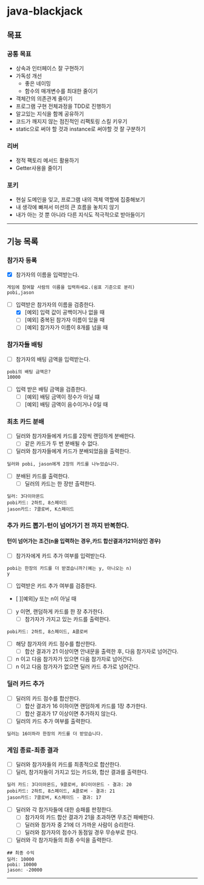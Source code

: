 # java-blackjack


## 목표

### 공통 목표

- 상속과 인터페이스 잘 구현하기
- 가독성 개선
    - 좋은 네이밍
    - 함수의 매개변수를 최대한 줄이기
- 객체간의 의존관계 줄이기
- 프로그램 구현 전체과정을 TDD로 진행하기
- 알고있는 지식을 함께 공유하기
- 코드가 깨지지 않는 점진적인 리팩토링 스킬 키우기
- static으로 써야 할 것과 instance로 써야할 것 잘 구분하기

### 리버

- 정적 팩토리 메서드 활용하기
- Getter사용을 줄이기

### 포키

- 현실 도메인을 잊고, 프로그램 내의 객체 역할에 집중해보기
- 내 생각에 빠져서 미션의 큰 흐름을 놓치지 않기
- 내가 아는 것 뿐 아니라 다른 지식도 적극적으로 받아들이기

---

## 기능 목록

### 참가자 등록

- [X]  참가자의 이름을 입력받는다.

```
게임에 참여할 사람의 이름을 입력하세요.(쉼표 기준으로 분리)
pobi,jason
```

- [ ] 입력받은 참가자의 이름을 검증한다.
  - [x] [예외] 입력 값이 공백이거나 없을 때
  - [ ] [예외] 중복된 참가자 이름이 있을 때
  - [ ] [예외] 참가자가 이름이 8개를 넘을 때

### 참가자들 배팅
- [ ] 참가자의 배팅 금액을 입력받는다. 
```
pobi의 배팅 금액은?
10000
```
- [ ] 입력 받은 배팅 금액을 검증한다.
    - [ ] [예외] 배팅 금액이 정수가 아닐 떄
    - [ ] [예외] 배팅 금액이 음수이거나 0일 때

### 최초 카드 분배

- [ ]  딜러와 참가자들에게 카드를 2장씩 랜덤하게 분배한다.
    - [ ]  같은 카드가 두 번 분배될 수 없다.
- [ ]  딜러와 참가자들에게 카드가 분배되었음을 출력한다.

```
딜러와 pobi, jason에게 2장의 카드를 나누었습니다.
```

- [ ]  분배된 카드를 출력한다.
    - [ ]  딜러의 카드는 한 장만 출력한다.

```
딜러: 3다이아몬드
pobi카드: 2하트, 8스페이드
jason카드: 7클로버, K스페이드
```

### 추가 카드 뽑기-턴이 넘어가기 전 까지 반복한다.

#### 턴이 넘어가는 조건(n을 입력하는 경우,카드 합산결과가21이상인 경우)

- [ ]  참가자에게 카드 추가 여부를 입력받는다.

```
pobi는 한장의 카드를 더 받겠습니까?(예는 y, 아니오는 n)
y
```

- [ ]  입력받은 카드 추가 여부를 검증한다.
  - [ ][예외]y 또는 n이 아닐 때
- [ ] y 이면, 랜덤하게 카드를 한 장 추가한다.
    - [ ]  참가자가 가지고 있는 카드를 출력한다.

```
pobi카드: 2하트, 8스페이드, A클로버
```

- [ ]  해당 참가자의 카드 점수를 합산한다.
    - [ ]  합산 결과가 21 이상이면 안내문을 출력한 후, 다음 참가자로 넘어간다.
- [ ]  n 이고 다음 참가자가 있으면 다음 참가자로 넘어간다.
- [ ]  n 이고 다음 참가자가 없으면 딜러 카드 추가로 넘어간다.

### 딜러 카드 추가

- [ ]  딜러의 카드 점수를 합산한다.
    - [ ]  합산 결과가 16 이하이면 랜덤하게 카드를 1장 추가한다.
    - [ ]  합산 결과가 17 이상이면 추가하지 않는다.
- [ ]  딜러의 카드 추가 여부를 출력한다.

```
딜러는 16이하라 한장의 카드를 더 받았습니다.
```

### 게임 종료-최종 결과

- [ ]  딜러와 참가자들의 카드를 최종적으로 합산한다.
- [ ]  딜러, 참가자들이 가지고 있는 카드와, 합산 결과를 출력한다.

```
딜러 카드: 3다이아몬드, 9클로버, 8다이아몬드 - 결과: 20
pobi카드: 2하트, 8스페이드, A클로버 - 결과: 21
jason카드: 7클로버, K스페이드 - 결과: 17
```

- [ ]  딜러와 각 참가자들에 대한 승패를 판정한다.
    - [ ]  참가자의 카드 합산 결과가 21을 초과하면 무조건 패배한다.
    - [ ]  딜러와 참가자 중 21에 더 가까운 사람이 승리한다.
    - [ ]  딜러와 참가자의 점수가 동점일 경우 무승부로 한다.
- [ ]  딜러와 각 참가자들의 최종 수익을 출력한다.

```
## 최종 수익
딜러: 10000
pobi: 10000 
jason: -20000
```

---
